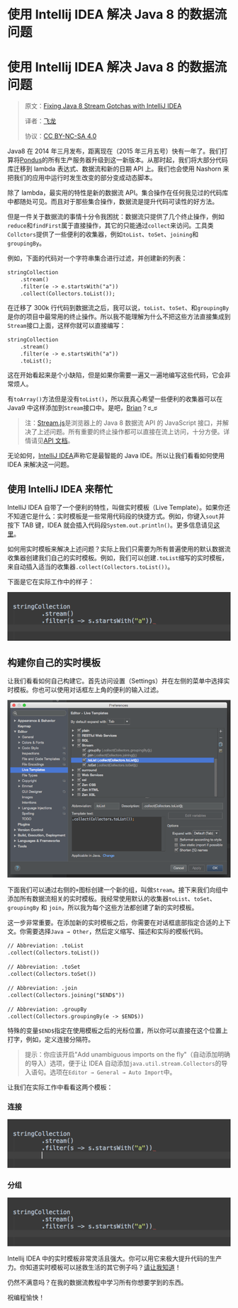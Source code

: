 # 使用 Intellij IDEA 解决 Java 8 的数据流问题

# 使用 Intellij IDEA 解决 Java 8 的数据流问题

> 原文：[Fixing Java 8 Stream Gotchas with IntelliJ IDEA](http://winterbe.com/posts/2015/03/05/fixing-java-8-stream-gotchas-with-intellij-idea/)
> 
> 译者：[飞龙](https://github.com/wizardforcel)
> 
> 协议：[CC BY-NC-SA 4.0](http://creativecommons.org/licenses/by-nc-sa/4.0/)

Java8 在 2014 年三月发布，距离现在（2015 年三月五号）快有一年了。我们打算将[Pondus](http://www.pondus.de/)的所有生产服务器升级到这一新版本。从那时起，我们将大部分代码库迁移到 lambda 表达式、数据流和新的日期 API 上。我们也会使用 Nashorn 来把我们的应用中运行时发生改变的部分变成动态脚本。

除了 lambda，最实用的特性是新的数据流 API。集合操作在任何我见过的代码库中都随处可见。而且对于那些集合操作，数据流是提升代码可读性的好方法。

但是一件关于数据流的事情十分令我困扰：数据流只提供了几个终止操作，例如`reduce`和`findFirst`属于直接操作，其它的只能通过`collect`来访问。工具类`Collctors`提供了一些便利的收集器，例如`toList`、`toSet`、`joining`和`groupingBy`。

例如，下面的代码对一个字符串集合进行过滤，并创建新的列表：

```
stringCollection
    .stream()
    .filter(e -> e.startsWith("a"))
    .collect(Collectors.toList()); 
```

在迁移了 300k 行代码到数据流之后，我可以说，`toList`、`toSet`、和`groupingBy`是你的项目中最常用的终止操作。所以我不能理解为什么不把这些方法直接集成到`Stream`接口上面，这样你就可以直接编写：

```
stringCollection
    .stream()
    .filter(e -> e.startsWith("a"))
    .toList(); 
```

这在开始看起来是个小缺陷，但是如果你需要一遍又一遍地编写这些代码，它会非常烦人。

有`toArray()`方法但是没有`toList()`，所以我真心希望一些便利的收集器可以在 Java9 中这样添加到`Stream`接口中。是吧，[Brian](https://twitter.com/briangoetz)？ಠ_ಠ

> 注：[Stream.js](https://github.com/winterbe/streamjs)是浏览器上的 Java 8 数据流 API 的 JavaScript 接口，并解决了上述问题。所有重要的终止操作都可以直接在流上访问，十分方便。详情请见[API 文档](https://github.com/winterbe/streamjs/blob/master/APIDOC.md#groupingbykeymapper)。

无论如何，[IntelliJ IDEA](https://www.jetbrains.com/idea/)声称它是最智能的 Java IDE。所以让我们看看如何使用 IDEA 来解决这一问题。

## 使用 IntelliJ IDEA 来帮忙

IntelliJ IDEA 自带了一个便利的特性，叫做实时模板（Live Template）。如果你还不知道它是什么：实时模板是一些常用代码段的快捷方式。例如，你键入`sout`并按下 TAB 键，IDEA 就会插入代码段`System.out.println()`。更多信息请见[这里](https://www.jetbrains.com/idea/help/live-templates.html)。

如何用实时模板来解决上述问题？实际上我们只需要为所有普遍使用的默认数据流收集器创建我们自己的实时模板。例如，我们可以创建`.toList`缩写的实时模板，来自动插入适当的收集器`.collect(Collectors.toList())`。

下面是它在实际工作中的样子：

![](img/e100dbad.gif)

## 构建你自己的实时模板

让我们看看如何自己构建它。首先访问设置（Settings）并在左侧的菜单中选择实时模板。你也可以使用对话框左上角的便利的输入过滤。

![](img/418bbffb.png)

下面我们可以通过右侧的`+`图标创建一个新的组，叫做`Stream`。接下来我们向组中添加所有数据流相关的实时模板。我经常使用默认的收集器`toList`、`toSet`、`groupingBy` 和 `join`，所以我为每个这些方法都创建了新的实时模板。

这一步非常重要。在添加新的实时模板之后，你需要在对话框底部指定合适的上下文。你需要选择`Java → Other`，然后定义缩写、描述和实际的模板代码。

```
// Abbreviation: .toList
.collect(Collectors.toList())

// Abbreviation: .toSet
.collect(Collectors.toSet())

// Abbreviation: .join
.collect(Collectors.joining("$END$"))

// Abbreviation: .groupBy
.collect(Collectors.groupingBy(e -> $END$)) 
```

特殊的变量`$END$`指定在使用模板之后的光标位置，所以你可以直接在这个位置上打字，例如，定义连接分隔符。

> 提示：你应该开启"Add unambiguous imports on the fly"（自动添加明确的导入）选项，便于让 IDEA 自动添加`java.util.stream.Collectors`的导入语句。选项在`Editor → General → Auto Import`中。

让我们在实际工作中看看这两个模板：

### 连接

![](img/a6a0a17d.gif)

### 分组

![](img/9bc088cd.gif)

Intellij IDEA 中的实时模板非常灵活且强大。你可以用它来极大提升代码的生产力。你知道实时模板可以拯救生活的其它例子吗？[请让我知道](http://winterbe.com/contact/)！

仍然不满意吗？在我的数据流教程中学习所有你想要学到的东西。

祝编程愉快！